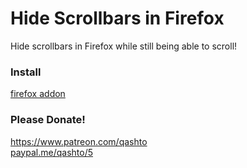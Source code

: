 # Hide Scrollbars in Firefox

Hide scrollbars in Firefox while still being able to scroll!

### Install

[firefox addon](https://addons.mozilla.org/en-US/firefox/addon/hide-scrollbars/)

### Please Donate!

<https://www.patreon.com/qashto>  
[paypal.me/qashto/5](paypal.me/qashto/5)
